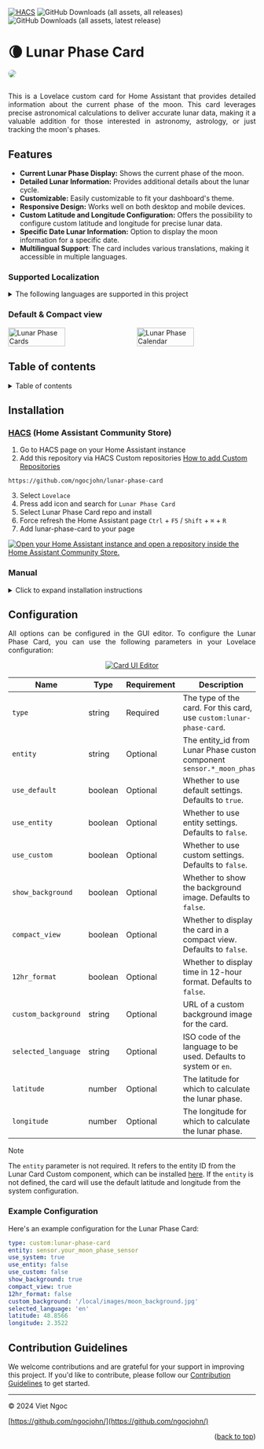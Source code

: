<a name="readme-top"></a>
[![HACS](https://github.com/ngocjohn/lunar-phase-card/actions/workflows/validate.yaml/badge.svg)](https://github.com/ngocjohn/lunar-phase-card/actions/workflows/validate.yaml) ![GitHub Downloads (all assets, all releases)](https://img.shields.io/github/downloads/ngocjohn/lunar-phase-card/total?style=flat&logo=homeassistantcommunitystore&logoSize=auto&label=Downloads&color=%2318BCF2) ![GitHub Downloads (all assets, latest release)](https://img.shields.io/github/downloads/ngocjohn/lunar-phase-card/latest/total?style=flat&logo=homeassistantcommunitystore&logoSize=auto)

# 🌘 Lunar Phase Card

<a href="#"><img src="https://raw.githubusercontent.com/ngocjohn/lunar-phase-card/main/assets/header.gif" style="border-radius: 8px" /></a>

##

<p style="text-align: justify;">This is a Lovelace custom card for Home Assistant that provides detailed information about the current phase of the moon. This card leverages precise astronomical calculations to deliver accurate lunar data, making it a valuable addition for those interested in astronomy, astrology, or just tracking the moon's phases.</p>

## Features

- **Current Lunar Phase Display:** Shows the current phase of the moon.
- **Detailed Lunar Information:** Provides additional details about the lunar cycle.
- **Customizable:** Easily customizable to fit your dashboard's theme.
- **Responsive Design:** Works well on both desktop and mobile devices.
- **Custom Latitude and Longitude Configuration:** Offers the possibility to configure custom latitude and longitude for precise lunar data.
- **Specific Date Lunar Information:** Option to display the moon information for a specific date.
- **Multilingual Support**: The card includes various translations, making it accessible in multiple languages.

### Supported Localization

<details>
  <summary>The following languages are supported in this project</summary>

| Language Code | Language (Native Name) |
| ------------- | ---------------------- |
| `ca.json`     | Català                 |
| `cs.json`     | Čeština                |
| `da.json`     | Dansk                  |
| `de.json`     | Deutsch                |
| `en.json`     | English                |
| `fr.json`     | Français               |
| `id.json`     | Bahasa Indonesia       |
| `pt.json`     | Português (Brasil)     |
| `sk.json`     | Slovak                 |

</details>

### Default & Compact view

<div style="display: flex; justify-content: space-between; gap: 0.5rem;">
  <img src="https://raw.githubusercontent.com/ngocjohn/lunar-phase-card/main/assets/lunar-default.png" alt="Lunar Phase Cards" width="48%" >
  <img src="https://raw.githubusercontent.com/ngocjohn/lunar-phase-card/main/assets/lunar-compact.png" alt="Lunar Phase Calendar" width="48%" >
</div>

## Table of contents

<details>
    <summary>Table of contents</summary>

- [Overview](#Lunar-Phase-Card)
- [Features](#features)
- [Installation](#installation)
  - [HACS Installation](#hacs-installation)
  - [Manual Installation](#manual-installation)
- [Configuration](#configuration)

</details>

## Installation

### [HACS](https://hacs.xyz) (Home Assistant Community Store)

1. Go to HACS page on your Home Assistant instance
2. Add this repository via HACS Custom repositories [How to add Custom Repositories](https://hacs.xyz/docs/faq/custom_repositories/)

```
https://github.com/ngocjohn/lunar-phase-card
```

3. Select `Lovelace`
1. Press add icon and search for `Lunar Phase Card`
1. Select Lunar Phase Card repo and install
1. Force refresh the Home Assistant page `Ctrl` + `F5` / `Shift` + `⌘` + `R`
1. Add lunar-phase-card to your page

[![Open your Home Assistant instance and open a repository inside the Home Assistant Community Store.](https://my.home-assistant.io/badges/hacs_repository.svg)](https://my.home-assistant.io/redirect/hacs_repository/?owner=ngocjohn&repository=lunar-phase-card&category=plugin)

### Manual

<details>
  <summary>Click to expand installation instructions</summary>

1. Download the [lunar-phase-card.js](https://github.com/ngocjohn/lunar-phase-card/releases/latest).
2. Place the downloaded file on your Home Assistant machine in the `config/www` folder (when there is no `www` folder in the folder where your `configuration.yaml` file is, create it and place the file there).
3. In Home Assistant go to `Configuration->Lovelace Dashboards->Resources` (When there is no `resources` tag on the `Lovelace Dashboard` page, enable advanced mode in your account settings, and retry this step).
4. Add a new resource:
   - Url = `/local/lunar-phase-card.js`
   - Resource type = `module`
5. Force refresh the Home Assistant page `Ctrl` + `F5` / `Shift` + `⌘` + `R`.
6. Add lunar-phase-card to your page.

</details>

## Configuration

<p style="text-align: justify;">All options can be configured in the GUI editor. To configure the Lunar Phase Card, you can use the following parameters in your Lovelace configuration:</p>

<p align="center">
  <a href="./assets/card-ui-editor.gif">
    <img src="https://raw.githubusercontent.com/ngocjohn/lunar-phase-card/main/assets/ui-editor.gif" alt="Card UI Editor">
  </a>
</p>

| Name                | Type    | Requirement | Description                                                           |
| ------------------- | ------- | ----------- | --------------------------------------------------------------------- |
| `type`              | string  | Required    | The type of the card. For this card, use `custom:lunar-phase-card`.   |
| `entity`            | string  | Optional    | The entity_id from Lunar Phase custom component `sensor.*_moon_phase` |
| `use_default`       | boolean | Optional    | Whether to use default settings. Defaults to `true`.                  |
| `use_entity`        | boolean | Optional    | Whether to use entity settings. Defaults to `false`.                  |
| `use_custom`        | boolean | Optional    | Whether to use custom settings. Defaults to `false`.                  |
| `show_background`   | boolean | Optional    | Whether to show the background image. Defaults to `false`.            |
| `compact_view`      | boolean | Optional    | Whether to display the card in a compact view. Defaults to `false`.   |
| `12hr_format`       | boolean | Optional    | Whether to display time in 12-hour format. Defaults to `false`.       |
| `custom_background` | string  | Optional    | URL of a custom background image for the card.                        |
| `selected_language` | string  | Optional    | ISO code of the language to be used. Defaults to system or `en`.      |
| `latitude`          | number  | Optional    | The latitude for which to calculate the lunar phase.                  |
| `longitude`         | number  | Optional    | The longitude for which to calculate the lunar phase.                 |

> [!NOTE]
> The `entity` parameter is not required. It refers to the entity ID from the Lunar Card Custom component, which can be installed [here](https://github.com/ngocjohn/lunar-phase). If the `entity` is not defined, the card will use the default latitude and longitude from the system configuration.

### Example Configuration

Here's an example configuration for the Lunar Phase Card:

```yaml
type: custom:lunar-phase-card
entity: sensor.your_moon_phase_sensor
use_system: true
use_entity: false
use_custom: false
show_background: true
compact_view: true
12hr_format: false
custom_background: '/local/images/moon_background.jpg'
selected_language: 'en'
latitude: 48.8566
longitude: 2.3522
```

## Contribution Guidelines

We welcome contributions and are grateful for your support in improving this project. If you'd like to contribute, please follow our [Contribution Guidelines](docs/CONTRIBUTING.md) to get started.

---

&copy; 2024 Viet Ngoc

[https://github.com/ngocjohn/](https://github.com/ngocjohn/)

<p align="right">(<a href="#readme-top">back to top</a>)</p>
